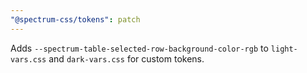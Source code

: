 ```yaml
---
"@spectrum-css/tokens": patch
---
```


Adds `--spectrum-table-selected-row-background-color-rgb` to `light-vars.css` and `dark-vars.css` for custom tokens.
